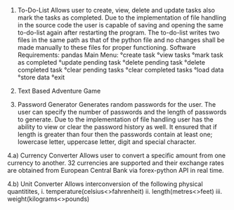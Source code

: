 1) To-Do-List
Allows user to create, view, delete and update tasks also mark the tasks as completed. Due to the implementation of file handling in the source code the user is capable of saving and opening the same to-do-list again after restarting the program. The to-do-list writes two files in the same path as that of the python file and no changes shall be made manually to these files for proper functioning. Software Requirements: pandas
Main Menu:
°create task
°view tasks
°mark task as completed
°update pending task
°delete pending task
°delete completed task
°clear pending tasks
°clear completed tasks
°load data
°store data
°exit

2) Text Based Adventure Game

3) Password Generator
Generates random passwords for the user. The user can specify the number of passwords and the length of passwords to generate. Due to the implementation of file handling user has the ability to view or clear the password history as well. It ensured that if length is greater than four then the passwords contain at least one; lowercase letter, uppercase letter, digit and special character.

4.a) Currency Converter
Allows user to convert a specific amount from one currency to another. 32 currencies are supported and their exchange rates are obtained from European Central Bank via forex-python API in real time.

4.b) Unit Converter
Allows interconversion of the following physical quantitites,
i. temperature(celsius<>fahrenheit)
ii. length(metres<>feet)
iii. weight(kilograms<>pounds)
